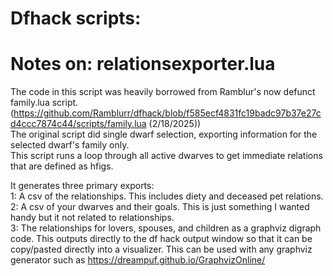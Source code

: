 # Dfhack scripts:
# Notes on: relationsexporter.lua
The code in this script was heavily borrowed from Ramblur's now defunct family.lua script.  
(https://github.com/Ramblurr/dfhack/blob/f585ecf4831fc19badc97b37e27cd4ccc7874c44/scripts/family.lua (2/18/2025))  
The original script did single dwarf selection, exporting information for the selected dwarf's family only.   
This script runs a loop through all active dwarves to get immediate relations that are defined as hfigs.   

It generates three primary exports:  
 		1: A csv of the relationships. This includes diety and deceased pet relations.   
 		2: A csv of your dwarves and their goals. This is just something I wanted handy but it not related to relationships.  
 		3: The relationships for lovers, spouses, and children as a graphviz digraph code. This outputs directly to the df hack output window so that it can be   
    copy/pasted directly  into a visualizer. This can be used with any graphviz generator such as https://dreampuf.github.io/GraphvizOnline/  
